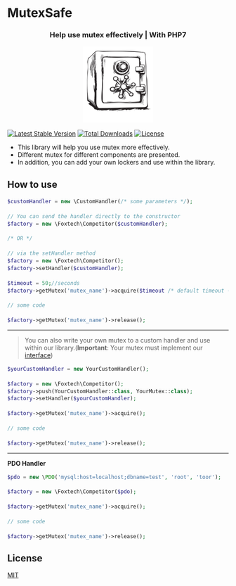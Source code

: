 # MutexSafe
<h3 align="center">Help use mutex effectively | With PHP7</h3>
<p align="center">
   <img width="160" src="mutexsafe.jpg" alt="logo"/>
</p>

[![Latest Stable Version](https://poser.pugx.org/foxtech6/mutex-locker/v)](//packagist.org/packages/phpunit/phpunit)
[![Total Downloads](https://poser.pugx.org/foxtech6/mutex-locker/downloads)](//packagist.org/packages/phpunit/phpunit)
[![License](https://poser.pugx.org/foxtech6/mutex-locker/license)](//packagist.org/packages/phpunit/phpunit)

- This library will help you use mutex more effectively.
- Different mutex for different components are presented.
- In addition, you can add your own lockers and use within the library.

## How to use

```php
$customHandler = new \CustomHandler(/* some parameters */);

// You can send the handler directly to the constructor
$factory = new \Foxtech\Competitor($customHandler);

/* OR */

// via the setHandler method
$factory = new \Foxtech\Competitor();
$factory->setHandler($customHandler);

$timeout = 50;//seconds
$factory->getMutex('mutex_name')->acquire($timeout /* default timeout - 30 seconds */);

// some code

$factory->getMutex('mutex_name')->release();
```

------------
> You can also write your own mutex to a custom handler and use within our library.(**Important**: Your mutex must implement our [interface](https://github.com/foxtech6/mutex-locker/blob/master/src/foxtech/MutexInterface.php))

```php
$yourCustomHandler = new YourCustomHandler();

$factory = new \Foxtech\Competitor();
$factory->push(YourCustomHandler::class, YourMutex::class);
$factory->setHandler($yourCustomHandler);

$factory->getMutex('mutex_name')->acquire();

// some code

$factory->getMutex('mutex_name')->release();
```

------------
**PDO Handler**

```php
$pdo = new \PDO('mysql:host=localhost;dbname=test', 'root', 'toor');

$factory = new \Foxtech\Competitor($pdo);

$factory->getMutex('mutex_name')->acquire();

// some code

$factory->getMutex('mutex_name')->release();
```

License
----
[MIT](https://github.com/foxtech6/mutex-locker/blob/master/LICENSE)
